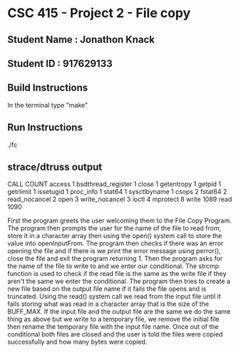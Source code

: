 # CSC 415 - Project 2 - File copy

## Student Name : Jonathon Knack

## Student ID   : 917629133

## Build Instructions
In the terminal type "make"

## Run Instructions
./fc

## strace/dtruss output
CALL                                        COUNT
access                                                1
bsdthread_register                             1
close                                                   1
getentropy                                          1
getpid                                                 1
getrlimit                                               1
issetugid                                             1
proc_info                                             1
stat64                                                  1
sysctlbyname                                      1
csops                                                  2
fstat64                                                 2
read_nocancel                                     2
open                                                    3
write_nocancel                                    3
ioctl                                                     4
mprotect                                             8
write                                              1089
read                                               1090

First the program greets the user welcoming them to the File Copy Program. The program then prompts the user for the name of the file to read from, store it in a character array then using the open() system call to store the value into openInputFrom. The program then checks if there was an error opening the file and if there is we print the error message using perror(), close the file and exit the program returning 1. Then the program asks for the name of the file to write to and we enter our conditional. The strcmp function is used to check if the read file is the same as the write file if they aren't the same we enter the conditional. The program then tries to create a new file based on the output file name if it fails the file opens and is truncated. Using the read() system call we read from the input file until it fails storing what was read in a character array that is the size of the BUFF_MAX. If the input file and the output file are the same we do the same thing as above but we write to a temporary file, we remove the initial file then rename the temporary file with the input file name. Once out of the conditional both files are closed and the user is told the files were copied successfully and how many bytes were copied.



